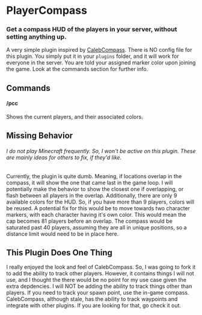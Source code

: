 # PlayerCompass
### Get a compass HUD of the players in your server, without setting anything up.

A very simple plugin inspired by [CalebCompass](https://github.com/JamesThack/calebcompass).
There is NO config file for this plugin. You simply put it in your `plugins` folder, and it will work for everyone in the server.
You are told your assigned marker color upon joining the game. Look at the commands section for further info.

## Commands

#### /pcc
Shows the current players, and their associated colors.

## Missing Behavior
###### I do not play Minecraft frequently. So, I won't be active on this plugin. These are mainly ideas for others to fix, if they'd like.

Currently, the plugin is quite dumb. Meaning, if locations overlap in the compass, it will show the one that came last in the game loop.
I will potentially make the behavior to show the closest one if overlapping, or flash between all players in the overlap.
Additionally, there are only 9 available colors for the HUD. So, if you have more than 9 players, colors will be reused.
A potential fix for this would be to move towards two character markers, with each character having it's own color. This would mean the cap becomes 81 players before an overlap. The compass would be saturated past 40 players, assuming they are all in unique positions, so a distance limit would need to be in place here.

## This Plugin Does One Thing

I really enjoyed the look and feel of CalebCompass.
So, I was going to fork it to add the ability to track other players. However, it contains things I will not use, and I thought the there would be no point for my use case given the extra depdencies.
I will NOT be adding the ability to track things other than players. If you need to track your spawn point, use the in-game compass.
CalebCompass, although stale, has the ability to track waypoints and integrate with other plugins. If you are looking for that, go check it out.
